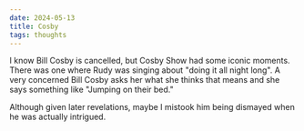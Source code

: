 ```yaml
---
date: 2024-05-13
title: Cosby
tags: thoughts
---
```


I know Bill Cosby is cancelled, but Cosby Show had some iconic moments. There was one where Rudy was singing about "doing it all night long". A very concerned Bill Cosby asks her what she thinks that means and she says something like "Jumping on their bed."

Although given later revelations, maybe I mistook him being dismayed when he was actually intrigued.